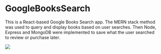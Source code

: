 # GoogleBooksSearch

This is a React-based Google Books Search app. The MERN stack method was used to query and display books based on user searches. Then Node, Express and MongoDB were implemented to save what the user searched to review or purchase later. 


![](images/ScreenShot2020-05-18at6.42.23PM.png)
